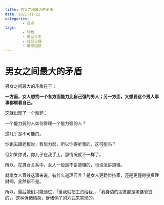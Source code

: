 ```yaml
---
title: 男女之间最大的矛盾
date: 2021-11-21
categories:
        - 观点
tags:
        - 转载
        - 男女关系
        - 社交心理
        - 情感困惑
---
```


# 男女之间最大的矛盾

男女之间最大的矛盾在于：

**一方面，女人想找一个各方面能力比自己强的男人；另一方面，又想要这个男人事事都顺着自己。**

这就出现了一个难题：

一个能力弱的人如何管理一个能力强的人？

这几乎是不可能的。

你跑去跟老板说，我能力弱，所以你得听我的，这可能吗？

但如果你说，你儿子在我手上，那情况就不一样了。

所以，在男女关系中，女人一般是不讲道理的，也没法讲道理。

就拿女人管钱这事来说，有什么道理可言？是女人更勤俭持家，还是更懂得投资理财啊，显然都不是。

所以，最后她们只能通过，「爱我就把工资给我」，「我身边的朋友都是老婆管钱的，」这种诉诸情感，诉诸例子的方式来实现的。
